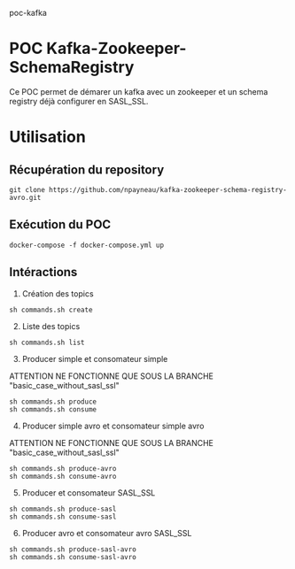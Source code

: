 poc-kafka
# POC Kafka-Zookeeper-SchemaRegistry

Ce POC permet de démarer un kafka avec un zookeeper et un schema registry déjà configurer en SASL_SSL.

# Utilisation

## Récupération du repository

```
git clone https://github.com/npayneau/kafka-zookeeper-schema-registry-avro.git
```

## Exécution du POC

```
docker-compose -f docker-compose.yml up
```
## Intéractions

1. Création des topics

```
sh commands.sh create
```

2. Liste des topics

```
sh commands.sh list
```

3. Producer simple et consomateur simple

ATTENTION NE FONCTIONNE QUE SOUS LA BRANCHE "basic_case_without_sasl_ssl"

```
sh commands.sh produce
sh commands.sh consume
```

4. Producer simple avro et consomateur simple avro

ATTENTION NE FONCTIONNE QUE SOUS LA BRANCHE "basic_case_without_sasl_ssl"

```
sh commands.sh produce-avro
sh commands.sh consume-avro
```

5. Producer et consomateur SASL_SSL

```
sh commands.sh produce-sasl
sh commands.sh consume-sasl
```

6. Producer avro et consomateur avro SASL_SSL

```
sh commands.sh produce-sasl-avro
sh commands.sh consume-sasl-avro
```
